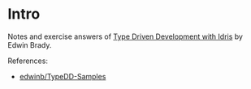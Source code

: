 # Intro

Notes and exercise answers of
[Type Driven Development with Idris](https://www.manning.com/books/type-driven-development-with-idris)
by Edwin Brady.

References:

* [edwinb/TypeDD-Samples](https://github.com/edwinb/TypeDD-Samples)
